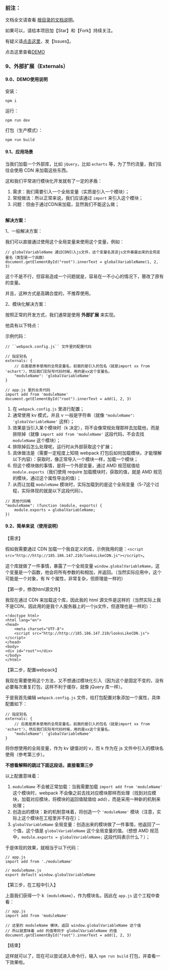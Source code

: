 ﻿<h3>前注：</h3>

文档全文请查看 [根目录的文档说明](https://github.com/qq20004604/webpack-study)。

如果可以，请给本项目加【Star】和【Fork】持续关注。

有疑义请[点击这里](https://github.com/qq20004604/webpack-study/issues)，发【Issues】。

点击这里查看[DEMO](https://github.com/qq20004604/webpack-study/tree/master/9%E3%80%81%E5%A4%96%E9%83%A8%E6%89%A9%E5%B1%95%EF%BC%88Externals%EF%BC%89)

<h3>9、外部扩展（Externals）</h3>

<h4>9.0、DEMO使用说明</h4>

安装：

```
npm i
```

运行：

```
npm run dev
```

打包（生产模式）：

```
npm run build
```

<h4>9.1、应用场景</h4>

当我们加载一个外部库，比如 ``jQuery``，比如 ``echarts`` 等，为了节约流量，我们往往会使用 CDN 来加载这些东西。

这和我们平常进行模块化开发就有了一定的矛盾：

1. 需求：我们需要引入一个全局变量（实质是引入一个模块）；
2. 常规做法：所以正常来说，我们应该通过 ``import`` 来引入这个模块；
3. 问题：但由于通过CDN来加载，显然我们不能这么做；

<br>
<b>解决方案：</b>

1、一般解决方案：

我们可以直接通过使用这个全局变量来使用这个变量，例如：

```
// globalVariableName 通过CDN引入js文件，这个变量名其该js文件暴露出来的全局变量名（类型是一个函数）
document.getElementById("root").innerText = globalVariableName(1, 2, 3)
```

这个不是不行，但容易造成一个问题就是，容易在一不小心的情况下，篡改了原有的变量。

并且，这种方式是高耦合度的，不推荐使用。

2、模块化解决方案：

按照正常的开发方式，我们通常是使用 <b>外部扩展</b> 来实现。

他具有以下特点：

示例代码：

```
// ``webpack.config.js`` 文件里的配置代码

// 指定别名
externals: {
    // 后面是原本使用的全局变量名，前面的是引入的包名（就是import xx from 'echart'），然后我们实际写代码时候，用的是xx这个变量名。
    "moduleName": 'globalVariableName'
}

// app.js 里的业务代码
import add from 'moduleName'
document.getElementById("root").innerText = add(1, 2, 3)
```

1. 在 ``webpack.config.js`` 里进行配置；
2. 通常使用 kv 模式，并且 v 一般是字符串（就像 ``"moduleName": 'globalVariableName'`` 这样）；
3. 效果是当引入某个模块时（k 决定），将不会像常规处理那样去加载他，而是排除掉（就像 ``import add from 'moduleName'`` 这段代码，不会去找 ``moduleName`` 这个模块）；
4. 排除掉后怎么处理呢，运行时从外部获取这个扩展；
5. 具体做法是（需要一定程度上知晓 webpack 打包后如何加载模块，才能理解以下内容）：获取时，像正常导入一个模块一样，加载一个模块；
6. 但这个模块做的事情，是将一个外部变量，通过 AMD 规范赋值给 ``module.exports``（我们使用 require 加载模块时，获取的值，就是 AMD 规范的模块，通过这个属性导出的值）；
7. 从而让加载 ``moduleName`` 模块时，实际加载到的是这个全局变量（5-7这个过程，实际体现的就是以下这段代码）。

```
// 其他代码略
"moduleName": (function (module, exports) {
    module.exports = globalVariableName;
})
```


<h4>9.2、简单来说（使用说明）</h4>

【需求】

假如我需要通过 CDN 加载一个我自定义的库，示例我用的是：``<script src="http://http://185.186.147.210/looksLikeCDN.js"></script>``。

这个库就做了一件事情，暴露了一个全局变量 ``window.globalVariableName``，这个变量是一个函数，他会将所有参数的和相加，并返回。（当然实际应用中，这个可能是一个对象，有 N 个属性，非常复杂，但原理是一样的）

【第一步，修改html源文件】

我现在通过 CDN 来加载这个库，因此我的 html 源文件是这样的（当然实际上我不是CDN，因此用的是我个人服务器上的一个js文件，但道理也是一样的）：

```
<!doctype html>
<html lang="en">
<head>
    <meta charset="UTF-8">
    <script src="http://http://185.186.147.210/looksLikeCDN.js"></script>
</head>
<body>
<div id="root"></div>
</body>
</html>
```

【第二步，配置webpack】

我现在需要使用这个方法，又不想通过模块化引入（因为这个是固定不变的，没有必要每次重复打包，这样不利于缓存，就像 jQuery 库一样）。

于是我首先编辑 ``webpack.config.js`` 文件，给打包配置对象添加一个属性，具体配置如下：

```
// 指定别名
externals: {
    // 后面是原本使用的全局变量名，前面的是引入的包名（就是import xx from 'echart'），然后我们实际写代码时候，用的是xx这个变量名。
    "moduleName": 'globalVariableName'
}
```

将你想使用的全局变量，作为 kv 键值对的 v，而 k 作为在 js 文件中引入的模块名使用（参考第三步）。

<b>不想看解释的跳过下面这段话，直接看第三步</b>

以上配置意味着：

1. ``moduleName`` 不会被正常加载：当我需要加载 ``import add from 'moduleName'`` 这个模块时，webpack 不会像之前去找对应模块那样而处理（找到对应模块，加载对应模块，将模块的返回值赋值给 add），而是采用一种新的机制来处理；
2. 创造出的模块：新的机制意味着，将创造一个 ``'moduleName'`` 模块（注意，实际上这个模块在工程里并不存在）；
3. ``globalVariableName`` 全局变量：创造出来的模块做了一件事情，他返回了一个值，这个值是 ``globalVariableName`` 这个全局变量的值。（想想 AMD 规范中，``module.exports = globalVariableName;`` 这段代码表示什么？）；

于是体现的效果，就相当于以下代码：

```
// app.js
import add from './moduleName'

// moduleName.js
export default window.globalVariableName
```

【第三步，在工程中引入】

上面我们获得一个 k（``moduleName``），作为模块名，因此在 ``app.js`` 这个工程中查看：

```
// app.js
import add from 'moduleName'

// 这里的 moduleName 模块，返回 window.globalVariableName 这个值
// 所以就意味着 add 的值等同于 globalVariableName 的值
document.getElementById("root").innerText = add(1, 2, 3)
```

【结束】

这样就可以了，现在可以尝试进入命令行，输入 ``npm run build`` 打包，并查看一下效果啦。

